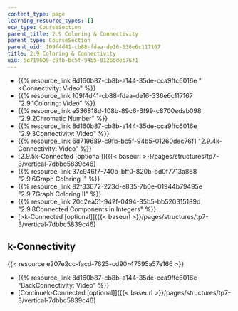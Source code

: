 ```yaml
---
content_type: page
learning_resource_types: []
ocw_type: CourseSection
parent_title: 2.9 Coloring & Connectivity
parent_type: CourseSection
parent_uid: 109f4d41-cb88-fdaa-de16-336e6c117167
title: 2.9 Coloring & Connectivity
uid: 6d719689-c9fb-bc5f-94b5-01260dec76f1
---
```


*   {{% resource_link 8d160b87-cb8b-a144-35de-cca9ffc6016e "\<Connectivity: Video" %}}
*   {{% resource_link 109f4d41-cb88-fdaa-de16-336e6c117167 "2.9.1Coloring: Video" %}}
*   {{% resource_link e536818d-108b-89c6-6f99-c8700edab098 "2.9.2Chromatic Number" %}}
*   {{% resource_link 8d160b87-cb8b-a144-35de-cca9ffc6016e "2.9.3Connectivity: Video" %}}
*   {{% resource_link 6d719689-c9fb-bc5f-94b5-01260dec76f1 "2.9.4k-Connectivity: Video" %}}
*   [2.9.5k-Connected \[optional\]]({{< baseurl >}}/pages/structures/tp7-3/vertical-7dbbc5839c46)
*   {{% resource_link 37c946f7-740b-bff0-820b-bd0f7713a868 "2.9.6Graph Coloring I" %}}
*   {{% resource_link 82f33672-223d-e835-7b0e-01944b79495e "2.9.7Graph Coloring II" %}}
*   {{% resource_link 20d2ea51-942f-0494-35b5-bb520315189d "2.9.8Connected Components in Integers" %}}
*   [\>k-Connected \[optional\]]({{< baseurl >}}/pages/structures/tp7-3/vertical-7dbbc5839c46)

k-Connectivity
--------------

{{< resource e207e2cc-facd-7625-cd90-47595a57e166 >}}

*   {{% resource_link 8d160b87-cb8b-a144-35de-cca9ffc6016e "BackConnectivity: Video" %}}
*   [Continuek-Connected \[optional\]]({{< baseurl >}}/pages/structures/tp7-3/vertical-7dbbc5839c46)